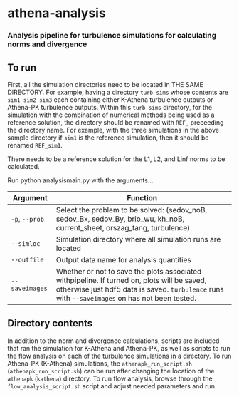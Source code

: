 # athena-analysis
### Analysis pipeline for turbulence simulations for calculating norms and divergence

## To run

First, all the simulation directories need to be located in THE SAME DIRECTORY. For example, having a directory `turb-sims` whose contents are ```sim1 sim2 sim3``` each containing either K-Athena turbulence outputs or Athena-PK turbulence outputs. Within this `turb-sims` directory, for the simulation with the combination of numerical methods being used as a reference solution, the directory should be renamed with `REF_` preceeding the directory name. For example, with the three simulations in the above sample directory if `sim1` is the reference simulation, then it should be renamed `REF_sim1`.

There needs to be a reference solution for the L1, L2, and Linf norms to be calculated.

Run python analysismain.py with the arguments...

| Argument | Function |
| ---------|--------- |
| `-p`, `--prob` | Select the problem to be solved: (sedov_noB, sedov_Bx, sedov_By, brio_wu, kh_noB, current_sheet, orszag_tang, turbulence) |
| `--simloc` | Simulation directory where all simulation runs are located |
| `--outfile` | Output data name for analysis quantities |
| `--saveimages` | Whether or not to save the plots associated withpipeline. If turned on, plots will be saved, otherwise just hdf5 data is saved. `turbulence` runs with `--saveimages` on has not been tested. |

## Directory contents

In addition to the norm and divergence calculations, scripts are included that ran the simulation for K-Athena and Athena-PK, as well as scripts to run the flow analysis on each of the turbulence simulations in a directory. To run Athena-PK (K-Athena) simulations, the `athenapk_run_script.sh` (`athenapk_run_script.sh`) can be run after changing the location of the `athenapk` (`kathena`) directory. To run flow analysis, browse through the `flow_analysis_script.sh` script and adjust needed parameters and run.
